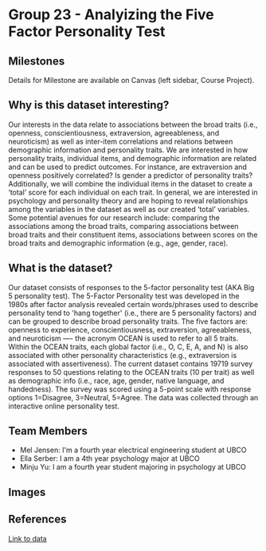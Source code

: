 # Group 23 - Analyizing the Five Factor Personality Test

## Milestones

Details for Milestone are available on Canvas (left sidebar, Course Project).

## Why is this dataset interesting?


Our interests in the data relate to associations between the broad traits (i.e., openness, conscientiousness, extraversion, agreeableness, and neuroticism) as well as inter-item correlations and relations between demographic information and personality traits. We are interested in how personality traits, individual items, and demographic information are related and can be used to predict outcomes. For instance, are extraversion and openness positively correlated? Is gender a predictor of personality traits? Additionally, we will combine the individual items in the dataset to create a ‘total’ score for each individual on each trait. In general, we are interested in psychology and personality theory and are hoping to reveal relationships among the variables in the dataset as well as our created ‘total’ variables. Some potential avenues for our research include: comparing the associations among the broad traits, comparing associations between broad traits and their constituent items, associations between scores on the broad traits and demographic information (e.g., age, gender, race). 



## What is the dataset?


Our dataset consists of responses to the 5-factor personality test (AKA Big 5 personality test). The 5-Factor Personality test was developed in the 1980s after factor analysis revealed certain words/phrases used to describe personality tend to 'hang together' (i.e., there are 5 personality factors) and can be grouped to describe broad personality traits. The five factors are: openness to experience, conscientiousness, extraversion, agreeableness, and neuroticism —- the acronym OCEAN is used to refer to all 5 traits. Within the OCEAN traits, each global factor (i.e., O, C, E, A, and N) is also associated with other personality characteristics (e.g., extraversion is associated with assertiveness). The current dataset contains 19719 survey responses to 50 questions relating to the OCEAN traits (10 per trait) as well as demographic info (i.e., race, age, gender, native language, and handedness). The survey was scored using a 5-point scale with response options 1=Disagree, 3=Neutral, 5=Agree. The data was collected through an interactive online personality test.

## Team Members



- Mel Jensen: I'm a fourth year electrical engineering student at UBCO
- Ella Serber: I am a 4th year psychology major at UBCO
- Minju Yu: I am a fourth year student majoring in psychology at UBCO

## Images



## References



[Link to data](https://www.kaggle.com/datasets/lucasgreenwell/ocean-five-factor-personality-test-responses?select=codebook.txt)




